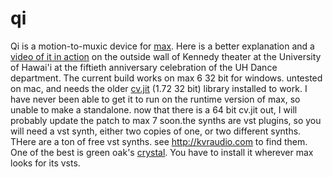 # qi
Qi is a motion-to-muxic device for [max](http://cycling74.com).  Here is a better explanation and a [video of it in action](http://dahi.manoa.hawaii.edu/2013/11/digital-ah-collaboration/) on the outside wall of Kennedy theater at the University of Hawai'i at the fiftieth anniversary celebration of the UH Dance department.  The current build works on max 6 32 bit for windows.  untested on mac, and needs the older [cv.jit](http://jmpelletier.com/cvjit/) (1.72 32 bit) library installed to work.  I have never been able to get it to run on the runtime version of max, so unable to make a standalone.  now that there is a 64 bit cv.jit out, I will probably update the patch to max 7 soon.the synths are vst plugins, so you will need a vst synth, either two copies of one, or two different synths.  THere are a ton of free vst synths.  see http://kvraudio.com to find them.  One of the best is green oak's [crystal](http://www.greenoak.com/crystal/Crystal/Crystal.html). You have to install it wherever max looks for its vsts.  
